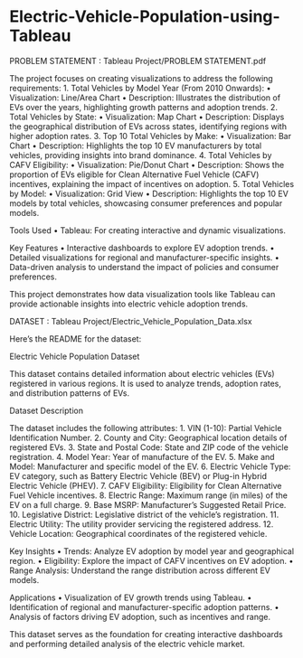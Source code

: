 # Electric-Vehicle-Population-using-Tableau

PROBLEM STATEMENT : Tableau Project/PROBLEM STATEMENT.pdf

The project focuses on creating visualizations to address the following requirements:
	1.	Total Vehicles by Model Year (From 2010 Onwards):
	•	Visualization: Line/Area Chart
	•	Description: Illustrates the distribution of EVs over the years, highlighting growth patterns and adoption trends.
	2.	Total Vehicles by State:
	•	Visualization: Map Chart
	•	Description: Displays the geographical distribution of EVs across states, identifying regions with higher adoption rates.
	3.	Top 10 Total Vehicles by Make:
	•	Visualization: Bar Chart
	•	Description: Highlights the top 10 EV manufacturers by total vehicles, providing insights into brand dominance.
	4.	Total Vehicles by CAFV Eligibility:
	•	Visualization: Pie/Donut Chart
	•	Description: Shows the proportion of EVs eligible for Clean Alternative Fuel Vehicle (CAFV) incentives, explaining the impact of incentives on adoption.
	5.	Total Vehicles by Model:
	•	Visualization: Grid View
	•	Description: Highlights the top 10 EV models by total vehicles, showcasing consumer preferences and popular models.

Tools Used
	•	Tableau: For creating interactive and dynamic visualizations.

Key Features
	•	Interactive dashboards to explore EV adoption trends.
	•	Detailed visualizations for regional and manufacturer-specific insights.
	•	Data-driven analysis to understand the impact of policies and consumer preferences.

This project demonstrates how data visualization tools like Tableau can provide actionable insights into electric vehicle adoption trends.

DATASET : Tableau Project/Electric_Vehicle_Population_Data.xlsx

Here’s the README for the dataset:

Electric Vehicle Population Dataset

This dataset contains detailed information about electric vehicles (EVs) registered in various regions. It is used to analyze trends, adoption rates, and distribution patterns of EVs.

Dataset Description

The dataset includes the following attributes:
	1.	VIN (1-10): Partial Vehicle Identification Number.
	2.	County and City: Geographical location details of registered EVs.
	3.	State and Postal Code: State and ZIP code of the vehicle registration.
	4.	Model Year: Year of manufacture of the EV.
	5.	Make and Model: Manufacturer and specific model of the EV.
	6.	Electric Vehicle Type: EV category, such as Battery Electric Vehicle (BEV) or Plug-in Hybrid Electric Vehicle (PHEV).
	7.	CAFV Eligibility: Eligibility for Clean Alternative Fuel Vehicle incentives.
	8.	Electric Range: Maximum range (in miles) of the EV on a full charge.
	9.	Base MSRP: Manufacturer’s Suggested Retail Price.
	10.	Legislative District: Legislative district of the vehicle’s registration.
	11.	Electric Utility: The utility provider servicing the registered address.
	12.	Vehicle Location: Geographical coordinates of the registered vehicle.

Key Insights
	•	Trends: Analyze EV adoption by model year and geographical region.
	•	Eligibility: Explore the impact of CAFV incentives on EV adoption.
	•	Range Analysis: Understand the range distribution across different EV models.

Applications
	•	Visualization of EV growth trends using Tableau.
	•	Identification of regional and manufacturer-specific adoption patterns.
	•	Analysis of factors driving EV adoption, such as incentives and range.

This dataset serves as the foundation for creating interactive dashboards and performing detailed analysis of the electric vehicle market.   



